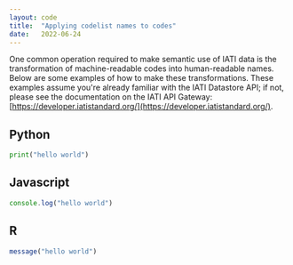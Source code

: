 ```yaml
---
layout: code
title:  "Applying codelist names to codes"
date:   2022-06-24
---
```


One common operation required to make semantic use of IATI data is the transformation of machine-readable codes into human-readable names. Below are some examples of how to make these transformations. These examples assume you're already familiar with the IATI Datastore API; if not, please see the documentation on the IATI API Gateway: [https://developer.iatistandard.org/](https://developer.iatistandard.org/). 

## Python
```python
print("hello world")
```

## Javascript
```javascript
console.log("hello world")
```

## R
```r
message("hello world")
```
